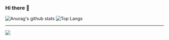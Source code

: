 ### Hi there 👋



![Anurag's github stats](https://github-readme-stats.vercel.app/api?username=youngho-cho1&show_icons=true&theme=tokyonight)
![Top Langs](https://github-readme-stats.vercel.app/api/top-langs/?username=youngho-cho1&layout=compact&theme=tokyonight)
<hr>
<img src="https://img.shields.io/badge/Github-gray?style=flat&logo=Github&logoColor=181717"/>

